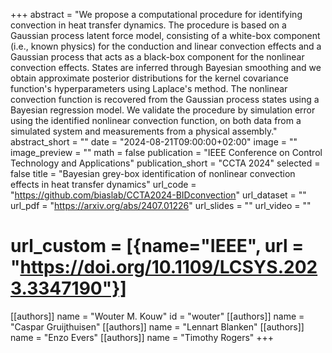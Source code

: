 +++
abstract = "We propose a computational procedure for identifying convection in heat transfer dynamics. The procedure is based on a Gaussian process latent force model, consisting of a white-box component (i.e., known physics) for the conduction and linear convection effects and a Gaussian process that acts as a black-box component for the nonlinear convection effects. States are inferred through Bayesian smoothing and we obtain approximate posterior distributions for the kernel covariance function's hyperparameters using Laplace's method. The nonlinear convection function is recovered from the Gaussian process states using a Bayesian regression model. We validate the procedure by simulation error using the identified nonlinear convection function, on both data from a simulated system and measurements from a physical assembly."
abstract_short = ""
date = "2024-08-21T09:00:00+02:00"
image = ""
image_preview = ""
math = false
publication = "IEEE Conference on Control Technology and Applications"
publication_short = "CCTA 2024"
selected = false
title = "Bayesian grey-box identification of nonlinear convection effects in heat transfer dynamics"
url_code = "https://github.com/biaslab/CCTA2024-BIDconvection"
url_dataset = ""
url_pdf = "https://arxiv.org/abs/2407.01226"
url_slides = ""
url_video = ""
# url_custom = [{name="IEEE", url = "https://doi.org/10.1109/LCSYS.2023.3347190"}]

[[authors]]
    name = "Wouter M. Kouw"
    id = "wouter"
[[authors]]
    name = "Caspar Gruijthuisen"
[[authors]]
    name = "Lennart Blanken"
[[authors]]
    name = "Enzo Evers"
[[authors]]
    name = "Timothy Rogers"
+++
